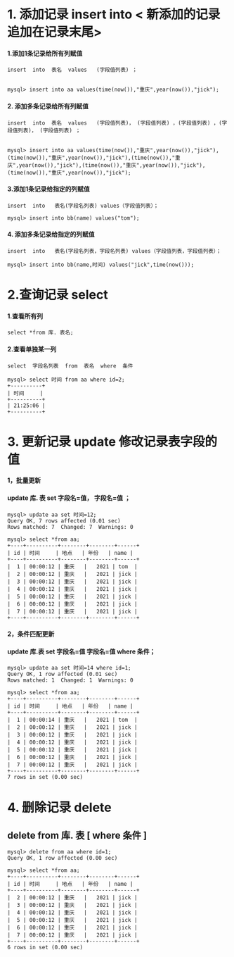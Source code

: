 # **1. 添加记录   insert     into < 新添加的记录追加在记录末尾>**

#### 				1.添加1条记录给所有列赋值

```shell
insert  into  表名  values   (字段值列表) ；


mysql> insert into aa values(time(now()),"重庆",year(now()),"jick");
```

#### 				2. 添加多条记录给所有列赋值

```shell
insert  into  表名  values   (字段值列表)， (字段值列表) ，(字段值列表) ，(字段值列表)， (字段值列表) ；


mysql> insert into aa values(time(now()),"重庆",year(now()),"jick"),(time(now()),"重庆",year(now()),"jick"),(time(now()),"重庆",year(now()),"jick"),(time(now()),"重庆",year(now()),"jick"),(time(now()),"重庆",year(now()),"jick");
```

#### 				3.添加1条记录给指定的列赋值

```shell
insert  into   表名(字段名列表) values（字段值列表）；

mysql> insert into bb(name) values("tom");
```

#### 				4. 添加多条记录给指定的列赋值

```shell
insert  into   表名(字段名列表，字段名列表) values（字段值列表，字段值列表）；

mysql> insert into bb(name,时间) values("jick",time(now()));
```

# **2.查询记录	select**

#### 				1.查看所有列  	

```shell
select *from 库. 表名;
```

#### 				2.查看单独某一列

```shel
select  字段名列表  from  表名  where  条件

mysql> select 时间 from aa where id=2;
+----------+
| 时间     |
+----------+
| 21:25:06 |
+----------+
```

# **3. 更新记录	update	修改记录表字段的值**

#### 				1，批量更新 

#### update	库. 表	set	字段名=值， 字段名=值 	；

```shell
mysql> update aa set 时间=12;
Query OK, 7 rows affected (0.01 sec)
Rows matched: 7  Changed: 7  Warnings: 0

mysql> select *from aa;
+----+----------+--------+--------+------+
| id | 时间     | 地点   | 年份   | name |
+----+----------+--------+--------+------+
|  1 | 00:00:12 | 重庆   |   2021 | tom  |
|  2 | 00:00:12 | 重庆   |   2021 | jick |
|  3 | 00:00:12 | 重庆   |   2021 | jick |
|  4 | 00:00:12 | 重庆   |   2021 | jick |
|  5 | 00:00:12 | 重庆   |   2021 | jick |
|  6 | 00:00:12 | 重庆   |   2021 | jick |
|  7 | 00:00:12 | 重庆   |   2021 | jick |
+----+----------+--------+--------+------+
```

#### 				2，条件匹配更新

#### update	库.表  	set 	字段名=值	字段名=值        where 	条件；

```shell
mysql> update aa set 时间=14 where id=1;
Query OK, 1 row affected (0.01 sec)
Rows matched: 1  Changed: 1  Warnings: 0

mysql> select *from aa;
+----+----------+--------+--------+------+
| id | 时间     | 地点   | 年份   | name |
+----+----------+--------+--------+------+
|  1 | 00:00:14 | 重庆   |   2021 | tom  |
|  2 | 00:00:12 | 重庆   |   2021 | jick |
|  3 | 00:00:12 | 重庆   |   2021 | jick |
|  4 | 00:00:12 | 重庆   |   2021 | jick |
|  5 | 00:00:12 | 重庆   |   2021 | jick |
|  6 | 00:00:12 | 重庆   |   2021 | jick |
|  7 | 00:00:12 | 重庆   |   2021 | jick |
+----+----------+--------+--------+------+
7 rows in set (0.00 sec)
```

# **4. 删除记录	delete**

## 			delete 	from	 库. 表	[ where     条件  ] 

```shell
mysql> delete from aa where id=1;
Query OK, 1 row affected (0.00 sec)

mysql> select *from aa;
+----+----------+--------+--------+------+
| id | 时间     | 地点   | 年份   | name |
+----+----------+--------+--------+------+
|  2 | 00:00:12 | 重庆   |   2021 | jick |
|  3 | 00:00:12 | 重庆   |   2021 | jick |
|  4 | 00:00:12 | 重庆   |   2021 | jick |
|  5 | 00:00:12 | 重庆   |   2021 | jick |
|  6 | 00:00:12 | 重庆   |   2021 | jick |
|  7 | 00:00:12 | 重庆   |   2021 | jick |
+----+----------+--------+--------+------+
6 rows in set (0.00 sec)
```



